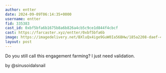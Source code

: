 ```yaml
---
author: entter
date: 2024-09-09T06:14:35+0000
username: entter
fid: 335383
cast_id: 0xbf5bfa6b1675b8a6b826a4cb5c9ce1d844f4cbcf
cast: https://farcaster.xyz/entter/0xbf5bfa6b
image: https://imagedelivery.net/BXluQx4ige9GuW0Ia56BHw/185a2208-daef-4ce9-5dc6-cf72b8904a00/original
layout: post
---
```


Do you still call this
engagement farming? I just
need validation.

by @sinusoidalsnail

<img src='https://imagedelivery.net/BXluQx4ige9GuW0Ia56BHw/185a2208-daef-4ce9-5dc6-cf72b8904a00/original' alt='' referrerpolicy='no-referrer'/>
